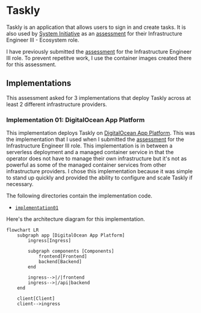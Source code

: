 # Taskly

Taskly is an application that allows users to sign in and create tasks. It is
also used by [System Initiative](https://www.systeminit.com/) as an
[assessment](https://github.com/systeminit/assessment-ie3-ecosystem) for their
Infrastructure Engineer III - Ecosystem role.

I have previously submitted the
[assessment](https://github.com/systeminit/assessment-ie3) for the
Infrastructure Engineer III role. To prevent repetitve work, I use the container
images created there for this assessment.

## Implementations

This assessment asked for 3 implementations that deploy Taskly across at least 2
different infrastructure providers.

### Implementation 01: DigitalOcean App Platform

This implementation deploys Taskly on [DigitalOcean App
Platform](https://www.digitalocean.com/products/app-platform). This was the
implementation that I used when I submitted the
[assessment](https://github.com/systeminit/assessment-ie3) for the
Infrastructure Engineer III role. This implementation is in between a serverless
deployment and a managed container service in that the operator does not have to
manage their own infrastructure but it's not as powerful as some of the managed
container services from other infrastructure providers. I chose this
implementation because it was simple to stand up quickly and provided the
ability to configure and scale Taskly if necessary.

The following directories contain the implementation code.

- [`implementation01`](implementation01)

Here's the architecture diagram for this implementation.

```mermaid
flowchart LR
    subgraph app [DigitalOcean App Platform]
        ingress[Ingress]

        subgraph components [Components]
            frontend[Frontend]
            backend[Backend]
        end

        ingress-->|/|frontend
        ingress-->|/api|backend
    end

    client[Client]
    client-->ingress
```
